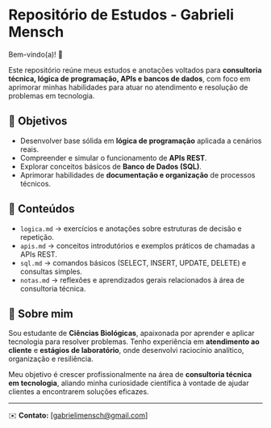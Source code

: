 # Repositório de Estudos - Gabrieli Mensch  

Bem-vindo(a)! 🚀  

Este repositório reúne meus estudos e anotações voltados para **consultoria técnica, lógica de programação, APIs e bancos de dados**, com foco em aprimorar minhas habilidades para atuar no atendimento e resolução de problemas em tecnologia.  

## 🎯 Objetivos  
- Desenvolver base sólida em **lógica de programação** aplicada a cenários reais.  
- Compreender e simular o funcionamento de **APIs REST**.  
- Explorar conceitos básicos de **Banco de Dados (SQL)**.  
- Aprimorar habilidades de **documentação e organização** de processos técnicos.  

## 📂 Conteúdos  
- `logica.md` → exercícios e anotações sobre estruturas de decisão e repetição.  
- `apis.md` → conceitos introdutórios e exemplos práticos de chamadas a APIs REST.  
- `sql.md` → comandos básicos (SELECT, INSERT, UPDATE, DELETE) e consultas simples.  
- `notas.md` → reflexões e aprendizados gerais relacionados à área de consultoria técnica.  

## 🌱 Sobre mim  
Sou estudante de **Ciências Biológicas**, apaixonada por aprender e aplicar tecnologia para resolver problemas. Tenho experiência em **atendimento ao cliente** e **estágios de laboratório**, onde desenvolvi raciocínio analítico, organização e resiliência.  

Meu objetivo é crescer profissionalmente na área de **consultoria técnica em tecnologia**, aliando minha curiosidade científica à vontade de ajudar clientes a encontrarem soluções eficazes.  

---

✉️ **Contato:** [gabrielimensch@gmail.com]  
 
